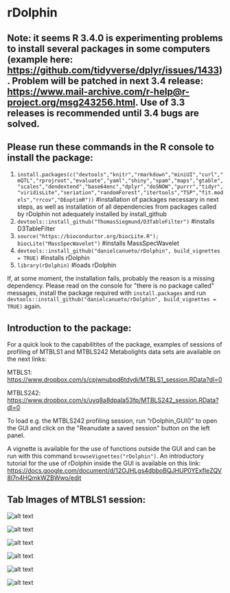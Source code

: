 # rDolphin

## Note: it seems R 3.4.0 is experimenting problems to install several packages in some computers (example here: https://github.com/tidyverse/dplyr/issues/1433). Problem will be patched in next 3.4 release: https://www.mail-archive.com/r-help@r-project.org/msg243256.html. Use of 3.3 releases is recommended until 3.4 bugs are solved.




## Please run these commands in the R console to install the package:

1. `install.packages(c("devtools","knitr","rmarkdown","miniUI","curl","mQTL","rprojroot","evaluate","yaml","shiny","spam","maps","gtable","scales","dendextend","base64enc","dplyr","doSNOW","purrr","tidyr","viridisLite","seriation","randomForest","itertools","TSP","fit.models","rrcov","DEoptimR"))`               #installation of packages necessary in next steps, as well as installation of all dependencies from packages called by rDolphin not adequately installed by install_github 
2. `devtools::install_github("ThomasSiegmund/D3TableFilter")`             #installs D3TableFilter 
3. `source("https://bioconductor.org/biocLite.R"); biocLite("MassSpecWavelet")`            #installs MassSpecWavelet
4. `devtools::install_github("danielcanueto/rDolphin", build_vignettes = TRUE)`           #installs rDolphin
5. `library(rDolphin)`          #loads rDolphin

If, at some moment, the installation fails, probably the reason is a missing dependency. Please read on the console for "there is no package called" messages, install the package required with `install.packages` and run `devtools::install_github("danielcanueto/rDolphin", build_vignettes = TRUE)` again.


## Introduction to the package:

For a quick look to the capabilitites of the package, examples of sessions of profiling of MTBLS1 and MTBLS242 Metabolights data sets are available on the next links:

MTBLS1: https://www.dropbox.com/s/cpjwnubpd6tdydj/MTBLS1_session.RData?dl=0

MTBLS242: https://www.dropbox.com/s/uyq8a8dpala53fp/MTBLS242_session.RData?dl=0

To load e.g. the MTBLS242 profiling session, run “rDolphin_GUI()” to open the GUI and click on the "Reanudate a saved session" button on the left panel. 


A vignette is available for the use of functions outside the GUI and can be run with this command `browseVignettes("rDolphin")`. An introductory tutorial for the use of rDolphin inside the GUI is available on this link: https://docs.google.com/document/d/12OJHLgs4dbboBQJHUP0YExfIeZQV8l7n4HQmkWZBWwo/edit

## Tab Images of MTBLS1 session:

![alt text](https://cloud.githubusercontent.com/assets/21126465/25331880/df9f75e2-28e4-11e7-8e85-ae117f279d17.png)

![alt text](https://cloud.githubusercontent.com/assets/21126465/25332294/25baf29e-28e6-11e7-8fa5-feeeecfb6493.png)

![alt text](https://cloud.githubusercontent.com/assets/21126465/25331878/df9d5ca8-28e4-11e7-99d4-9bd89e3d8174.png)

![alt text](https://cloud.githubusercontent.com/assets/21126465/25331882/dfa16046-28e4-11e7-87b0-d10e6a7f71e8.png)

![alt text](https://cloud.githubusercontent.com/assets/21126465/25331883/dfa1f56a-28e4-11e7-923f-792896f612d5.png)

![alt text](https://cloud.githubusercontent.com/assets/21126465/25331881/dfa12748-28e4-11e7-9932-d120a31cef72.png)




